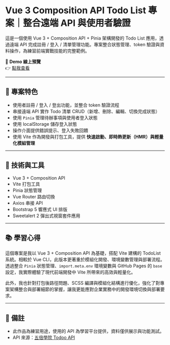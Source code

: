 # Vue 3 Composition API Todo List 專案｜整合遠端 API 與使用者驗證

這是一個使用 Vue 3 + Composition API + Pinia 架構開發的 Todo List 應用，透過遠端 API 完成註冊 / 登入 / 清單管理功能。專案整合狀態管理、token 驗證與資料操作，為練習前端實戰技能的完整範例。

🔗 **Demo 線上預覽**  
👉 [點我查看](https://xenosword-x.github.io/vite-project/index.html)

---

## 📌 專案特色

- 使用者註冊 / 登入 / 登出功能，並整合 token 驗證流程
- 串接遠端 API 實作 Todo 清單 CRUD（新增、刪除、編輯、切換完成狀態）
- 使用 `Pinia` 管理待辦事項與使用者登入狀態
- 使用 localStorage 儲存登入狀態
- 操作介面提供錯誤提示、登入失敗回饋
- 使用 Vite 作為開發與打包工具，提供 **快速啟動、即時熱更新（HMR）與輕量化模組管理**

---

## 📁 技術與工具

- Vue 3 + Composition API
- Vite 打包工具  
- Pinia 狀態管理
- Vue Router 路由切換
- Axios 串接 API
- Bootstrap 5 響應式 UI 排版
- Sweetalert 2 彈出式視窗套件應用

---

## 📚 學習心得

這個專案是我以 Vue 3 + Composition API 為基礎，搭配 Vite 建構的 TodoList 系統。相較於 Vue CLI，此版本更著重於模組化開發、環境變數管理與部署流程。透過整合 `Pinia` 狀態管理、`import.meta.env` 環境變數與 GitHub Pages 的 `base` 設定，我實際體驗了現代前端開發中 Vite 所帶來的高效與輕量化。

此外，我也針對打包後路徑問題、SCSS 編譯與模組化結構進行優化，強化了對專案架構整合與部署細節的掌握，讓我更能應對企業實務中的開發環境切換與部署要求。

---

## 📝 備註

- 此作品為練習用途，使用的 API 為學習平台提供，資料僅供展示與功能測試。
- API 來源：[五倍學院 Todoo API](https://todoo.5xcamp.us/)
